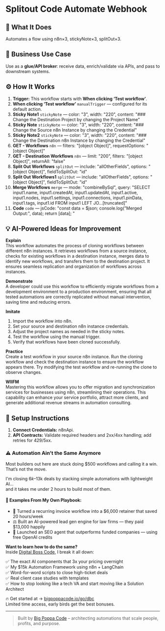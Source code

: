 # Splitout Code Automate Webhook
## 🚀 What It Does
Automates a flow using n8n×3, stickyNote×3, splitOut×3.

## 💼 Business Use Case
Use as a **glue/API broker**: receive data, enrich/validate via APIs, and pass to downstream systems.

## ⚙️ How It Works
1. **Trigger:** This workflow starts with **When clicking ‘Test workflow’**.
2. **When clicking ‘Test workflow’** `manualTrigger` — configured for its default action.
3. **Sticky Note1** `stickyNote` — color: "3", width: "220", content: "### Change the Destination Project by changing the Project Name"
4. **Sticky Note** `stickyNote` — color: "3", width: "220", content: "### Change the Source n8n Instance by changing the Credential"
5. **Sticky Note2** `stickyNote` — color: "3", width: "220", content: "### Change the Destination n8n Instance by changing the Credential"
6. **GET - Workflows** `n8n` — filters: "[object Object]", requestOptions: "[object Object]"
7. **GET - Destination Workflows** `n8n` — limit: "200", filters: "[object Object]", returnAll: "false"
8. **Split Out Workflows** `splitOut` — include: "allOtherFields", options: "[object Object]", fieldToSplitOut: "id"
9. **Split Out Workflows1** `splitOut` — include: "allOtherFields", options: "[object Object]", fieldToSplitOut: "id"
10. **Merge Workflows** `merge` — mode: "combineBySql", query: "SELECT input1.name, input1.createdAt, input1.updatedAt, input1.active, input1.nodes, input1.settings, input1.connections, input1.pinData, input1.tags, input1.id
FROM input1
LEFT JO…[truncated]"
11. **Code** `code` — jsCode: "const data = $json;
console.log("Merged Output:", data);
return [data];
"

## 💡 AI-Powered Ideas for Improvement
**Explain**  
This workflow automates the process of cloning workflows between different n8n instances. It retrieves workflows from a source instance, checks for existing workflows in a destination instance, merges data to identify new workflows, and transfers them to the destination project. It ensures seamless replication and organization of workflows across instances.

**Demonstrate**  
A developer could use this workflow to efficiently migrate workflows from a development environment to a production environment, ensuring that all tested automations are correctly replicated without manual intervention, saving time and reducing errors.

**Imitate**  
1. Import the workflow into n8n.  
2. Set your source and destination n8n instance credentials.  
3. Adjust the project names as needed in the sticky notes.  
4. Test the workflow using the manual trigger.  
5. Verify that workflows have been cloned successfully.

**Practice**  
Create a test workflow in your source n8n instance. Run the cloning workflow and check the destination instance to ensure the workflow appears there. Try modifying the test workflow and re-running the clone to observe changes.

**WIIFM**  
Mastering this workflow allows you to offer migration and synchronization services for businesses using n8n, streamlining their operations. This capability can enhance your service portfolio, attract more clients, and generate additional revenue streams in automation consulting.

## 🔧 Setup Instructions
1. **Connect Credentials:** n8nApi.
2. **API Contracts:** Validate required headers and 2xx/4xx handling; add retries for 429/5xx.

### ⚠️ Automation Ain’t the Same Anymore

Most builders out here are stuck doing $500 workflows and calling it a win.  
That’s not the move.  

I'm closing $6k–$13k deals by stacking simple automations with lightweight AI...  
and it takes me under 2 hours to build most of them.

#### 🧠 Examples From My Own Playbook:
- 🔁 Turned a recurring invoice workflow into a $6,000 retainer that saved 20 hours/week  
- ⚖️ Built an AI-powered lead gen engine for law firms — they paid $13,000 happily  
- 🚀 Launched an SEO agent that outperforms funded companies — using free OpenAI credits  

**Want to learn how to do the same?**  
Inside [Digital Boss Code](https://bigpoppacode.io/go/dbc), I break it all down:

✅ The exact AI components that 3x your pricing overnight  
✅ My $15k Automation Framework using n8n + LangChain  
✅ Word-for-word scripts to close high-ticket deals  
✅ Real client case studies with templates  
✅ How to stop looking like a tech VA and start moving like a Solution Architect  

🔥 Get started at → [bigpoppacode.io/go/dbc](https://bigpoppacode.io/go/dbc)  
Limited time access, early birds get the best bonuses.

---
> Built by [Big Poppa Code](https://bigpoppacode.io) – architecting automations that scale people, profits, and purpose.
